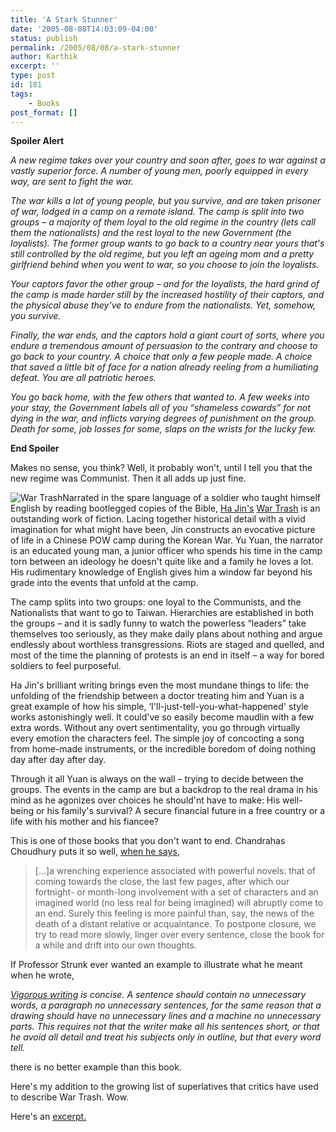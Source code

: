 ```yaml
---
title: 'A Stark Stunner'
date: '2005-08-08T14:03:09-04:00'
status: publish
permalink: /2005/08/08/a-stark-stunner
author: Karthik
excerpt: ''
type: post
id: 181
tags:
    - Books
post_format: []
---
```

**Spoiler Alert**

*A new regime takes over your country and soon after, goes to war against a vastly superior force. A number of young men, poorly equipped in every way, are sent to fight the war.*

*The war kills a lot of young people, but you survive, and are taken prisoner of war, lodged in a camp on a remote island. The camp is split into two groups – a majority of them loyal to the old regime in the country (lets call them the nationalists) and the rest loyal to the new Government (the loyalists). The former group wants to go back to a country near yours that's still controlled by the old regime, but you left an ageing mom and a pretty girlfriend behind when you went to war, so you choose to join the loyalists.*

*Your captors favor the other group – and for the loyalists, the hard grind of the camp is made harder still by the increased hostility of their captors, and the physical abuse they've to endure from the nationalists. Yet, somehow, you survive.*

*Finally, the war ends, and the captors hold a giant court of sorts, where you endure a tremendous amount of persuasion to the contrary and choose to go back to your country. A choice that only a few people made. A choice that saved a little bit of face for a nation already reeling from a humiliating defeat. You are all patriotic heroes.*

*You go back home, with the few others that wanted to. A few weeks into your stay, the Government labels all of you “shameless cowards” for not dying in the war, and inflicts varying degrees of punishment on the group. Death for some, job losses for some, slaps on the wrists for the lucky few.*

 **End Spoiler**

Makes no sense, you think? Well, it probably won't, until I tell you that the new regime was Communist. Then it all adds up just fine.

![](http://images.amazon.com/images/P/0375422765.01._AA240_SCLZZZZZZZ_.jpg "War Trash")Narrated in the spare language of a soldier who taught himself English by reading bootlegged copies of the Bible, [Ha Jin's](http://www.google.com/search?sourceid=navclient-ff&ie=UTF-8&q=ha%20jin) [War Trash](http://www.amazon.com/exec/obidos/tg/detail/-/0375422765/qid=1123522727/sr=8-2/ref=pd_bbs_2/102-9825982-4304936?v=glance&s=books&n=507846) is an outstanding work of fiction. Lacing together historical detail with a vivid imagination for what might have been, Jin constructs an evocative picture of life in a Chinese POW camp during the Korean War. Yu Yuan, the narrator is an educated young man, a junior officer who spends his time in the camp torn between an ideology he doesn't quite like and a family he loves a lot. His rudimentary knowledge of English gives him a window far beyond his grade into the events that unfold at the camp.

The camp splits into two groups: one loyal to the Communists, and the Nationalists that want to go to Taiwan. Hierarchies are established in both the groups – and it is sadly funny to watch the powerless “leaders” take themselves too seriously, as they make daily plans about nothing and argue endlessly about worthless transgressions. Riots are staged and quelled, and most of the time the planning of protests is an end in itself – a way for bored soldiers to feel purposeful.

Ha Jin's brilliant writing brings even the most mundane things to life: the unfolding of the friendship between a doctor treating him and Yuan is a great example of how his simple, ‘I'll-just-tell-you-what-happened' style works astonishingly well. It could've so easily become maudlin with a few extra words. Without any overt sentimentality, you go through virtually every emotion the characters feel. The simple joy of concocting a song from home-made instruments, or the incredible boredom of doing nothing day after day after day.

Through it all Yuan is always on the wall – trying to decide between the groups. The events in the camp are but a backdrop to the real drama in his mind as he agonizes over choices he should'nt have to make: His well-being or his family's survival? A secure financial future in a free country or a life with his mother and his fiancee?

This is one of those books that you don't want to end. Chandrahas Choudhury puts it so well, [when he says](http://middlestage.blogspot.com/2005/08/life-winding-down-in-cather-and.html),

> \[…\]a wrenching experience associated with powerful novels: that of coming towards the close, the last few pages, after which our fortnight- or month-long involvement with a set of characters and an imagined world (no less real for being imagined) will abruptly come to an end. Surely this feeling is more painful than, say, the news of the death of a distant relative or acquaintance. To postpone closure, we try to read more slowly, linger over every sentence, close the book for a while and drift into our own thoughts.

If Professor Strunk ever wanted an example to illustrate what he meant when he wrote,

 *[Vigorous writing](http://www.bartleby.com/141/) is concise. A sentence should contain no unnecessary words, a paragraph no unnecessary sentences, for the same reason that a drawing should have no unnecessary lines and a machine no unnecessary parts. This requires not that the writer make all his sentences short, or that he avoid all detail and treat his subjects only in outline, but that every word tell.*

there is no better example than this book.

Here's my addition to the growing list of superlatives that critics have used to describe War Trash. Wow. <ins datetime="2005-08-08T17:52:04+00:00"></ins>

Here's an [excerpt.](http://www.randomhouse.com/catalog/display.pperl?isbn=9781400075799&view=excerpt)